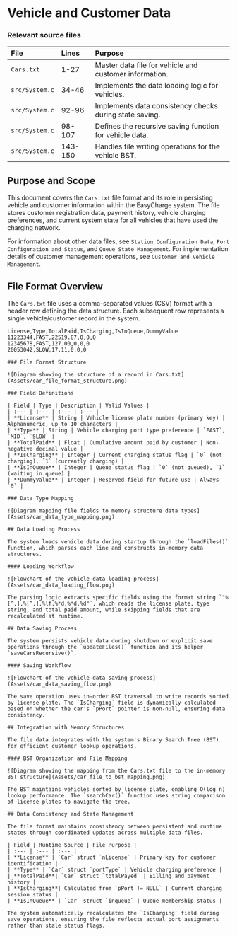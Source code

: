 # Vehicle and Customer Data

### Relevant source files

| File | Lines | Purpose |
| :--- | :--- | :--- |
| `Cars.txt` | 1-27 | Master data file for vehicle and customer information. |
| `src/System.c` | 34-46 | Implements the data loading logic for vehicles. |
| `src/System.c` | 92-96 | Implements data consistency checks during state saving. |
| `src/System.c` | 98-107 | Defines the recursive saving function for vehicle data. |
| `src/System.c` | 143-150 | Handles file writing operations for the vehicle BST. |

## Purpose and Scope

This document covers the `Cars.txt` file format and its role in persisting vehicle and customer information within the EasyCharge system. The file stores customer registration data, payment history, vehicle charging preferences, and current system state for all vehicles that have used the charging network.

For information about other data files, see `Station Configuration Data`, `Port Configuration and Status`, and `Queue State Management`. For implementation details of customer management operations, see `Customer and Vehicle Management`.

## File Format Overview

The `Cars.txt` file uses a comma-separated values (CSV) format with a header row defining the data structure. Each subsequent row represents a single vehicle/customer record in the system.

```csv
License,Type,TotalPaid,IsCharging,IsInQueue,DummyValue
11223344,FAST,22519.87,0,0,0
12345678,FAST,127.00,0,0,0
20053042,SLOW,17.11,0,0,0

### File Format Structure

![Diagram showing the structure of a record in Cars.txt](Assets/car_file_format_structure.png)

### Field Definitions

| Field | Type | Description | Valid Values |
| :--- | :--- | :--- | :--- |
| **License** | String | Vehicle license plate number (primary key) | Alphanumeric, up to 10 characters |
| **Type** | String | Vehicle charging port type preference | `FAST`, `MID`, `SLOW` |
| **TotalPaid** | Float | Cumulative amount paid by customer | Non-negative decimal value |
| **IsCharging** | Integer | Current charging status flag | `0` (not charging), `1` (currently charging) |
| **IsInQueue** | Integer | Queue status flag | `0` (not queued), `1` (waiting in queue) |
| **DummyValue** | Integer | Reserved field for future use | Always `0` |

### Data Type Mapping

![Diagram mapping file fields to memory structure data types](Assets/car_data_type_mapping.png)

## Data Loading Process

The system loads vehicle data during startup through the `loadFiles()` function, which parses each line and constructs in-memory data structures.

#### Loading Workflow

![Flowchart of the vehicle data loading process](Assets/car_data_loading_flow.png)

The parsing logic extracts specific fields using the format string `"%[^,],%[^,],%lf,%*d,%*d,%d"`, which reads the license plate, type string, and total paid amount, while skipping fields that are recalculated at runtime.

## Data Saving Process

The system persists vehicle data during shutdown or explicit save operations through the `updateFiles()` function and its helper `saveCarsRecursive()`.

#### Saving Workflow

![Flowchart of the vehicle data saving process](Assets/car_data_saving_flow.png)

The save operation uses in-order BST traversal to write records sorted by license plate. The `IsCharging` field is dynamically calculated based on whether the car's `pPort` pointer is non-null, ensuring data consistency.

## Integration with Memory Structures

The file data integrates with the system's Binary Search Tree (BST) for efficient customer lookup operations.

#### BST Organization and File Mapping

![Diagram showing the mapping from the Cars.txt file to the in-memory BST structure](Assets/car_file_to_bst_mapping.png)

The BST maintains vehicles sorted by license plate, enabling O(log n) lookup performance. The `searchCar()` function uses string comparison of license plates to navigate the tree.

## Data Consistency and State Management

The file format maintains consistency between persistent and runtime states through coordinated updates across multiple data files.

| Field | Runtime Source | File Purpose |
| :--- | :--- | :--- |
| **License** | `Car` struct `nLicense` | Primary key for customer identification |
| **Type** | `Car` struct `portType` | Vehicle charging preference |
| **TotalPaid**| `Car` struct `totalPayed` | Billing and payment history |
| **IsCharging**| Calculated from `pPort != NULL` | Current charging session status |
| **IsInQueue** | `Car` struct `inqueue` | Queue membership status |

The system automatically recalculates the `IsCharging` field during save operations, ensuring the file reflects actual port assignments rather than stale status flags.

